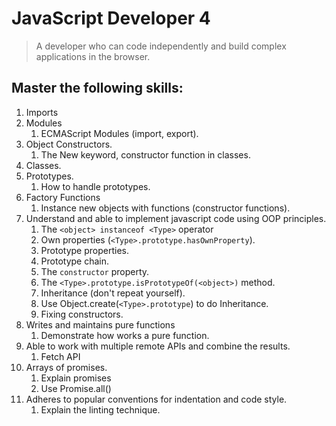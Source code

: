 # JavaScript Developer 4

> A developer who can code independently and build complex applications in the browser.

## Master the following skills:

1. Imports
2. Modules
   1. ECMAScript Modules (import, export).
3. Object Constructors.
   1. The New keyword, constructor function in classes.
4. Classes.
5. Prototypes.
   1. How to handle prototypes.
6. Factory Functions
   1. Instance new objects with functions (constructor functions).
7. Understand and able to implement javascript code using OOP principles.
   1. The `<object> instanceof <Type>` operator
   2. Own properties (`<Type>.prototype.hasOwnProperty`).
   3. Prototype properties.
   4. Prototype chain.
   5. The `constructor` property.
   6. The `<Type>.prototype.isPrototypeOf(<object>)` method.
   7. Inheritance (don't repeat yourself).
   8. Use Object.create(`<Type>.prototype`) to do Inheritance.
   9. Fixing constructors.
8. Writes and maintains pure functions
   1. Demonstrate how works a pure function.
9. Able to work with multiple remote APIs and combine the results.
   1. Fetch API
10. Arrays of promises.
    1. Explain promises
    2. Use Promise.all()
11. Adheres to popular conventions for indentation and code style.
    1. Explain the linting technique.
